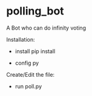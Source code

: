 # polling_bot

A Bot who can do infinity voting


Installation:

- install pip install

- config py

Create/Edit the file: 

- run poll.py

